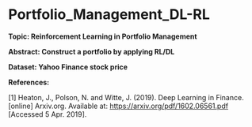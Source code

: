 # Portfolio_Management_DL-RL

**Topic: Reinforcement Learning in Portfolio Management**

**Abstract: Construct a portfolio by applying RL/DL**

**Dataset: Yahoo Finance stock price**

**References:**

[1] Heaton, J., Polson, N. and Witte, J. (2019). Deep Learning in Finance. [online] Arxiv.org. Available at: https://arxiv.org/pdf/1602.06561.pdf [Accessed 5 Apr. 2019].
